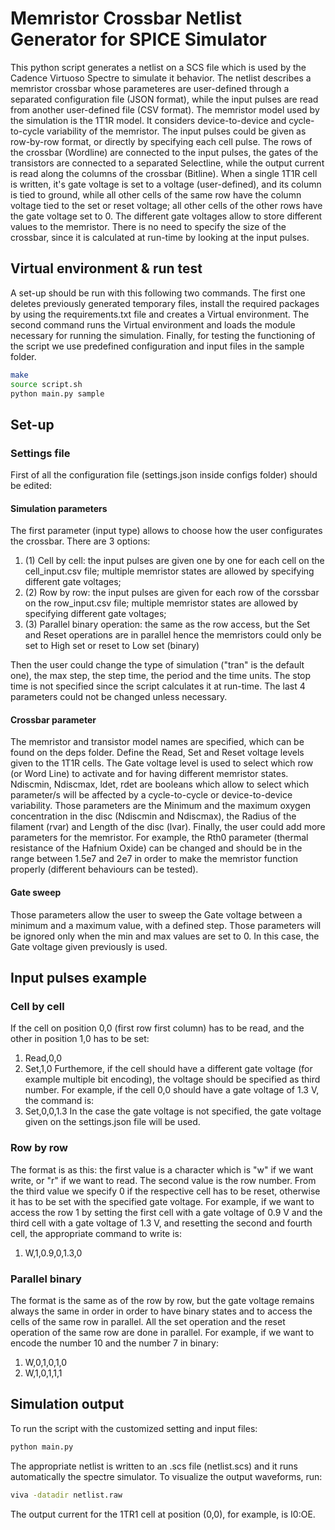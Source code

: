 # Memristor Crossbar Netlist Generator for SPICE Simulator

This python script generates a netlist on a SCS file which is used by the Cadence Virtuoso Spectre to simulate it behavior. The netlist describes a memristor crossbar whose parameteres are user-defined through a separated configuration file (JSON format), while the input pulses are read from another user-defined file (CSV format). The memristor model used by the simulation is the 1T1R model. It considers device-to-device and cycle-to-cycle variability of the memristor. 
The input pulses could be given as row-by-row format, or directly by specifying each cell pulse. The rows of the crossbar (Wordline) are connected to the input pulses, the gates of the transistors are connected to a separated Selectline, while the output current is read along the columns of the crossbar (Bitline). When a single 1T1R cell is written, it's gate voltage is set to a voltage (user-defined), and its column is tied to ground, while all other cells of the same row have the column voltage tied to the set or reset voltage; all other cells of the other rows have the gate voltage set to 0. The different gate voltages allow to store different values to the memristor.
There is no need to specify the size of the crossbar, since it is calculated at run-time by looking at the input pulses.


## Virtual environment & run test

A set-up should be run with this following two commands. The first one deletes previously generated temporary files, install the required packages by using the requirements.txt file and creates a Virtual environment. The second command runs the Virtual environment and loads the module necessary for running the simulation. Finally, for testing the functioning of the script we use predefined configuration and input files in the sample folder.

``` bash
make
source script.sh
python main.py sample
```

## Set-up

### Settings file

First of all the configuration file (settings.json inside configs folder) should be edited:
#### Simulation parameters
The first parameter (input type) allows to choose how the user configurates the crossbar. There are 3 options:
1. (1) Cell by cell: the input pulses are given one by one for each cell on the cell_input.csv file; multiple memristor states are allowed by specifying different gate voltages;
2. (2) Row by row: the input pulses are given for each row of the corssbar on the row_input.csv file; multiple memristor states are allowed by specifying different gate voltages;
3. (3) Parallel binary operation: the same as the row access, but the Set and Reset operations are in parallel hence the memristors could only be set to High set or reset to Low set (binary)

Then the user could change the type of simulation ("tran" is the default one), the max step, the step time, the period and the time units. The stop time is not specified since the script calculates it at run-time. The last 4 parameters could not be changed unless necessary.
#### Crossbar parameter
The memristor and transistor model names are specified, which can be found on the deps folder. 
Define the Read, Set and Reset voltage levels given to the 1T1R cells. The Gate voltage level is used to select which row (or Word Line) to activate and for having different memristor states. Ndiscmin, Ndiscmax, ldet, rdet are booleans which allow to select which parameter/s will be affected by a cycle-to-cycle or device-to-device variability. Those parameters are the Minimum and the maximum oxygen concentration in the disc (Ndiscmin and Ndiscmax), the Radius of the filament (rvar) and Length of the disc (lvar). Finally, the user could add more parameters for the memristor. For example, the Rth0 parameter (thermal resistance of the Hafnium Oxide) can be changed and should be in the range between 1.5e7 and 2e7 in order to make the memristor function properly (different behaviours can be tested).
#### Gate sweep
Those parameters allow the user to sweep the Gate voltage between a minimum and a maximum value, with a defined step. Those parameters will be ignored only when the min and max values are set to 0. In this case, the Gate voltage given previously is used.


## Input pulses example

### Cell by cell 
If the cell on position 0,0 (first row first column) has to be read, and the other in position 1,0 has to be set:
1. Read,0,0
1. Set,1,0
Furthemore, if the cell should have a different gate voltage (for example multiple bit encoding), the voltage should be specified as third number. For example, if the cell 0,0 should have a gate voltage of 1.3 V, the command is:
1. Set,0,0,1.3
In the case the gate voltage is not specified, the gate voltage given on the settings.json file will be used.

### Row by row 
The format is as this: the first value is a character which is "w" if we want write, or "r" if we want to read. The second value is the row number. From the third value we specify 0 if the respective cell has to be reset, otherwise it has to be set with the specified gate voltage. For example, if we want to access the row 1 by setting the first cell with a gate voltage of 0.9 V and the third cell with a gate voltage of 1.3 V, and resetting the second and fourth cell, the appropriate command to write is:
1. W,1,0.9,0,1.3,0

### Parallel binary
The format is the same as of the row by row, but the gate voltage remains always the same in order in order to have binary states and to access the cells of the same row in parallel. All the set operation and the reset operation of the same row are done in parallel. For example, if we want to encode the number 10 and the number 7 in binary:
1. W,0,1,0,1,0  
2. W,1,0,1,1,1

## Simulation output
To run the script with the customized setting and input files:
``` bash
python main.py
```
The appropriate netlist is written to an .scs file (netlist.scs) and it runs automatically the spectre simulator.
To visualize the output waveforms, run:
``` bash
viva -datadir netlist.raw
```
The output current for the 1TR1 cell at position (0,0), for example, is I0:OE.
